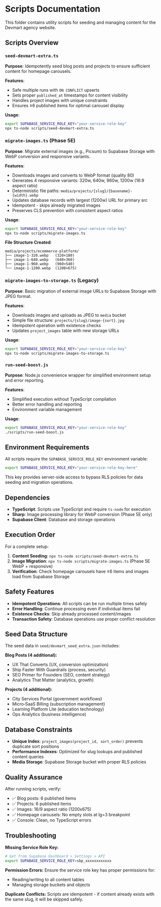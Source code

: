 # Scripts Documentation

This folder contains utility scripts for seeding and managing content for the Devmart agency website.

## Scripts Overview

### `seed-devmart-extra.ts`

**Purpose**: Idempotently seed blog posts and projects to ensure sufficient content for homepage carousels.

**Features**:
- Safe multiple runs with `ON CONFLICT` upserts
- Sets proper `published_at` timestamps for content visibility  
- Handles project images with unique constraints
- Ensures ≥6 published items for optimal carousel display

**Usage**:
```bash
export SUPABASE_SERVICE_ROLE_KEY="your-service-role-key"
npx ts-node scripts/seed-devmart-extra.ts
```

### `migrate-images.ts` (Phase 5E)

**Purpose**: Migrate external images (e.g., Picsum) to Supabase Storage with WebP conversion and responsive variants.

**Features**:
- Downloads images and converts to WebP format (quality 80)
- Generates 4 responsive variants: 320w, 640w, 960w, 1200w (16:9 aspect ratio)
- Deterministic file paths: `media/projects/{slug}/{basename}-{width}.webp`
- Updates database records with largest (1200w) URL for primary src
- Idempotent - skips already migrated images
- Preserves CLS prevention with consistent aspect ratios

**Usage**:
```bash
export SUPABASE_SERVICE_ROLE_KEY="your-service-role-key"  
npx ts-node scripts/migrate-images.ts
```

**File Structure Created**:
```
media/projects/ecommerce-platform/
├── image-1-320.webp   (320×180)
├── image-1-640.webp   (640×360)
├── image-1-960.webp   (960×540)
└── image-1-1200.webp  (1200×675)
```

### `migrate-images-to-storage.ts` (Legacy)

**Purpose**: Basic migration of external image URLs to Supabase Storage with JPEG format.

**Features**:
- Downloads images and uploads as JPEG to `media` bucket
- Simple file structure: `projects/{slug}/image-{sort}.jpg`
- Idempotent operation with existence checks
- Updates `project_images` table with new storage URLs

**Usage**:
```bash
export SUPABASE_SERVICE_ROLE_KEY="your-service-role-key"
npx ts-node scripts/migrate-images-to-storage.ts
```

### `run-seed-boost.js`

**Purpose**: Node.js convenience wrapper for simplified environment setup and error reporting.

**Features**:
- Simplified execution without TypeScript compilation
- Better error handling and reporting
- Environment variable management

**Usage**:
```bash
export SUPABASE_SERVICE_ROLE_KEY="your-service-role-key"
./scripts/run-seed-boost.js
```

## Environment Requirements

All scripts require the `SUPABASE_SERVICE_ROLE_KEY` environment variable:

```bash
export SUPABASE_SERVICE_ROLE_KEY="your-service-role-key-here"
```

This key provides server-side access to bypass RLS policies for data seeding and migration operations.

## Dependencies

- **TypeScript**: Scripts use TypeScript and require `ts-node` for execution
- **Sharp**: Image processing library for WebP conversion (Phase 5E only)
- **Supabase Client**: Database and storage operations

## Execution Order

For a complete setup:

1. **Content Seeding**: `npx ts-node scripts/seed-devmart-extra.ts`
2. **Image Migration**: `npx ts-node scripts/migrate-images.ts` (Phase 5E WebP + responsive)
3. **Verification**: Check homepage carousels have ≥6 items and images load from Supabase Storage

## Safety Features

- **Idempotent Operations**: All scripts can be run multiple times safely
- **Error Handling**: Continue processing even if individual items fail
- **Existence Checks**: Skip already processed content/images
- **Transaction Safety**: Database operations use proper conflict resolution

## Seed Data Structure

The seed data in `seed/devmart_seed_extra.json` includes:

**Blog Posts (4 additional):**
- UX That Converts (UX, conversion optimization)
- Ship Faster With Guardrails (process, security)
- SEO Primer for Founders (SEO, content strategy)
- Analytics That Matter (analytics, growth)

**Projects (4 additional):**
- City Services Portal (government workflows)
- Micro‑SaaS Billing (subscription management)
- Learning Platform Lite (education technology)
- Ops Analytics (business intelligence)

## Database Constraints

- **Unique Index**: `project_images(project_id, sort_order)` prevents duplicate sort positions
- **Performance Indexes**: Optimized for slug lookups and published content queries
- **Media Storage**: Supabase Storage bucket with proper RLS policies

## Quality Assurance

After running scripts, verify:
- ✅ Blog posts: 6 published items
- ✅ Projects: 6 published items  
- ✅ Images: 16/9 aspect ratio (1200x675)
- ✅ Homepage carousels: No empty slots at lg=3 breakpoint
- ✅ Console: Clean, no TypeScript errors

## Troubleshooting

**Missing Service Role Key:**
```bash
# Get from Supabase Dashboard > Settings > API
export SUPABASE_SERVICE_ROLE_KEY=sbp_xxxxxxxxxxxx
```

**Permission Errors:**
Ensure the service role key has proper permissions for:
- Reading/writing to all content tables
- Managing storage buckets and objects

**Duplicate Conflicts:**
Scripts are idempotent - if content already exists with the same slug, it will be skipped safely.